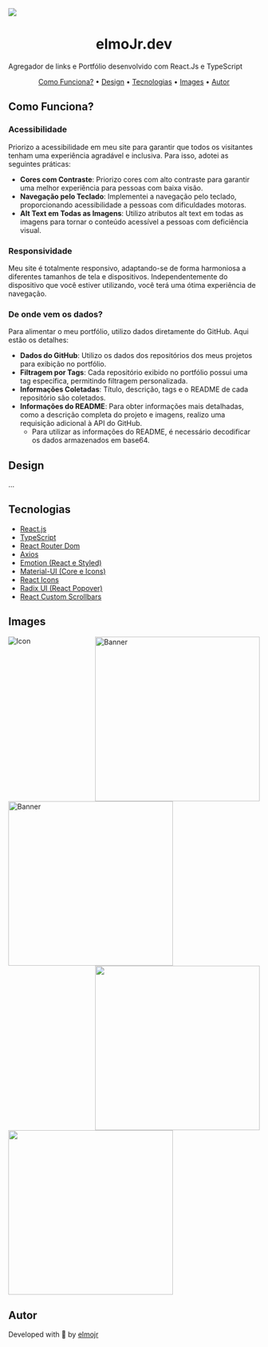 <img src="https://media.discordapp.net/attachments/818979655046266882/1232117097283326045/image.png?ex=662849f7&is=6626f877&hm=83179ad0e9127e183d142d39195a441c016eaca36c319e9d543126fc8ea28a09&=&format=webp&quality=lossless">

<h1 align="center"> elmoJr.dev </h1>

<p>
  Agregador de links e Portfólio desenvolvido com React.Js e TypeScript
</p>

<p align="center">
   <a href="#funcionalidades">Como Funciona?</a> •
   <a href="#design">Design</a> •
   <a href="#tecnologias">Tecnologias</a> •
   <a href="#images">Images</a> •
   <a href="#autor">Autor</a> 
</p>

<h2 id="funcionalidades" >Como Funciona?</h2>

### **Acessibilidade**

Priorizo a acessibilidade em meu site para garantir que todos os visitantes tenham uma experiência agradável e inclusiva. Para isso, adotei as seguintes práticas:
- **Cores com Contraste**: Priorizo cores com alto contraste para garantir uma melhor experiência para pessoas com baixa visão.
- **Navegação pelo Teclado**: Implementei a navegação pelo teclado, proporcionando acessibilidade a pessoas com dificuldades motoras.
- **Alt Text em Todas as Imagens**: Utilizo atributos alt text em todas as imagens para tornar o conteúdo acessível a pessoas com deficiência visual.

### **Responsividade**

Meu site é totalmente responsivo, adaptando-se de forma harmoniosa a diferentes tamanhos de tela e dispositivos. Independentemente do dispositivo que você estiver utilizando, você terá uma ótima experiência de navegação.

### **De onde vem os dados?**

Para alimentar o meu portfólio, utilizo dados diretamente do GitHub. Aqui estão os detalhes:
- **Dados do GitHub**: Utilizo os dados dos repositórios dos meus projetos para exibição no portfólio.
- **Filtragem por Tags**: Cada repositório exibido no portfólio possui uma tag específica, permitindo filtragem personalizada.
- **Informações Coletadas**: Título, descrição, tags e o README de cada repositório são coletados.
- **Informações do README**: Para obter informações mais detalhadas, como a descrição completa do projeto e imagens, realizo uma requisição adicional à API do GitHub.
    - Para utilizar as   informações do README, é necessário decodificar os dados armazenados em base64.

<h2 id="design" >Design</h2>
  ...

<h2 id="tecnologias" >Tecnologias</h2>

  - [React.js](https://pt-br.reactjs.org/)
  - [TypeScript](https://www.typescriptlang.org/)
  - [React Router Dom](https://reactrouter.com/en/main)
  - [Axios](https://axios-http.com/ptbr/docs/intro)
  - [Emotion (React e Styled)](https://emotion.sh/docs/introduction)
  - [Material-UI (Core e Icons)](https://mui.com/material-ui/)
  - [React Icons](https://react-icons.github.io/react-icons/)
  - [Radix UI (React Popover)](https://www.radix-ui.com/)
  - [React Custom Scrollbars](https://github.com/malte-wessel/react-custom-scrollbars)
    
<h2 id="images" >Images</h2>

  <img id="icon" alt="Icon" src="https://media.discordapp.net/attachments/818979655046266882/1232148419959721984/Frame_28.png?ex=66286723&is=662715a3&hm=d352d04e509df747c647aa604e7d298a971241fa8f55bdf179b80765b2f6d779&=&format=webp&quality=lossless">

  <img height="330" align="right" id="banner" alt="Banner" src="https://media.discordapp.net/attachments/818979655046266882/1232132949936312350/image.png?ex=662858bb&is=6627073b&hm=142838eaed96759e839463d8d6b025e5c542920e1d9d2532eab88649129b4be3&=&format=webp&quality=lossless" >
  <img height="330" id="" alt="Banner" src="https://media.discordapp.net/attachments/818979655046266882/1232123149936496720/image.png?ex=66284f9a&is=6626fe1a&hm=0a80c88957ed2dfd0ab9515821d99949ee01ecb0b4625fd7e900c0d4a4974857&=&format=webp&quality=lossless">
  
  <img height="330" align="right" src="https://media.discordapp.net/attachments/818979655046266882/1232133117020602369/image.png?ex=662858e3&is=66270763&hm=80304e825c0a640ead8e6e37cf4e584f8a3c7b4010edf5dc66acd1f140a73ef9&=&format=webp&quality=lossless"/>
  <img height="330" src="https://media.discordapp.net/attachments/818979655046266882/1232129504454119435/image.png?ex=66285585&is=66270405&hm=5f2401711a46b0f820ee809551667b7709d87aafd6a64f22174cb62df9cb2667&=&format=webp&quality=lossless"/>

<h2 id="autor" >Autor</h2>

Developed with 💛 by [elmojr](https://elmojr.tech)
